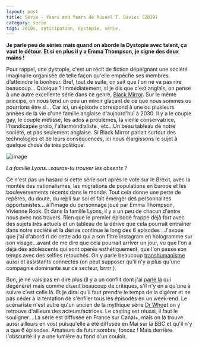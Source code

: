 ```yaml
---
layout: post
title: Série - Years and Years de Russel T. Davies (2019)
category: serie
tags: 2010s, anticipation, dystopie, série, 
---
```

**Je parle peu de séries mais quand on aborde la Dystopie avec talent, ça vaut le détour. Et si en plus il y a Emma Thompson, je signe des deux mains !**

Pour rappel, une dystopie, c'est un récit de fiction dépeignant une société imaginaire organisée de telle façon qu'elle empêche ses membres d'atteindre le bonheur. Bref, tout de suite, on sait que l'on ne va pas rire beaucoup... Quoique ? Immédiatement, si je dis que c'est anglais, on pense à une autre excellente série dans ce genre, <a href="https://fr.wikipedia.org/wiki/Black_Mirror_(série_télévisée)">Black Mirror</a>. Sur le même principe, on nous tend un peu un miroir glaçant de ce que nous sommes ou pourrions être si... Car ici, un épisode correspond à une ou plusieurs années de la vie d'une famille anglaise d'aujourd'hui à 2030. Il y a le couple gay, le couple métissé, les ados à problèmes, la vieille conservatrice, l'handicapée prolo, l'altermondialiste , etc...Un beau tableau de notre société, et pas seulement anglaise. Si Black Mirror parlait surtout des technologies et de leurs conséquences, ici nous élargissons le sujet à quelque chose de très politique. 

![image](https://cheziceman.files.wordpress.com/2019/09/yearsandyears.jpg)

*La famille Lyons...sauras-tu trouver les absents ?*

Ce n'est pas un hasard si cette série sort après le vote sur le Brexit, avec la montée des nationalismes, les migrations de populations en Europe et les bouleversements récents dans le monde. Tout cela donne une perte de repères, du doute, du repli sur soi et fait émerger des personnalités opportunistes... à l'image du personnage joué par Emma Thompson, Vivienne Rook. Et dans la famille Lyons, il y a un peu de chacun d'entre nous avec nos travers. Rien que le premier épisode frappe déjà fort avec des sujets très actuels et un tableau de la dérive que cela pourrait entraîner dans notre société et la dérive continue le long des 6 episodes . J'avoue que j'ai d'abord ri de cette ado qui a son filtre instagram en hologramme sur son visage...avant de me dire que cela pourrait arriver un jour, vu que l'on a déjà des adolescents qui sont opérés esthétiquement, que l'on passe son temps avec des selfies retouchés. On y parle beaucoup <a href="https://cheziceman.wordpress.com/2014/08/29/science-de-leugenisme-au-transhumanisme/">transhumanisme</a> aussi et assistants connectés (on peut supposer qu'il n'y a plus qu'une compagnie dominante sur ce secteur, brrrr ).

Bon, je ne vais pas en dire plus (il y a un conflit dont j'ai <a href="https://cheziceman.wordpress.com/2018/09/27/geopolitique-les-conflits-oublies-2018/">parlé là</a> qui dégénère) mais comme disent beaucoup de critiques, s'il n'y en a qu'une à suivre c'est celle là. Et je dirai qu'il faut prendre le temps de la digérer et ne pas céder à la tentation de s'enfiler tous les épisodes en un week-end. Le scénariste n'est autre qu'un ancien de la mythique série <a href="https://fr.wikipedia.org/wiki/Doctor_Who">Dr Who</a>et on y retrouve d'ailleurs des acteurs/actrices. Le casting est réussi, il faut le souligner....La série est diffusée en France sur Canal+, mais on la trouve aussi ailleurs en vost puisqu'elle a été diffusée en Mai sur la BBC et qu'il n'y a que 6 épisodes. Amateurs de futur sombre, foncez ! Mais derrière l'obscurité il y a une lumière au fond d'un couloir.

